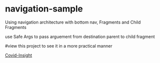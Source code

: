 # navigation-sample
Using navigation architecture with bottom nav, Fragments and Child Fragments

use Safe Args to pass arguement from destination parent to child fragment


  #view this project to see it in a more practical manner
 
 [Covid-Insight](https://github.com/ayiaware/covid19-insight)


